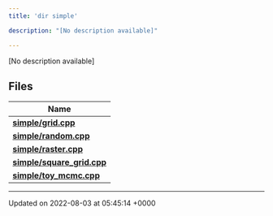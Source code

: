 ```yaml
---
title: 'dir simple'

description: "[No description available]"

---
```







[No description available]

## Files

| Name           |
| -------------- |
| **[simple/grid.cpp](/documentation/code/darkbit/files/grid_8cpp/#file-grid.cpp)**  |
| **[simple/random.cpp](/documentation/code/darkbit/files/random_8cpp/#file-random.cpp)**  |
| **[simple/raster.cpp](/documentation/code/darkbit/files/raster_8cpp/#file-raster.cpp)**  |
| **[simple/square_grid.cpp](/documentation/code/darkbit/files/square__grid_8cpp/#file-square-grid.cpp)**  |
| **[simple/toy_mcmc.cpp](/documentation/code/darkbit/files/toy__mcmc_8cpp/#file-toy-mcmc.cpp)**  |






-------------------------------

Updated on 2022-08-03 at 05:45:14 +0000
